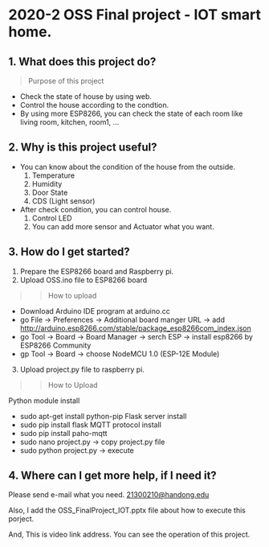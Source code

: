 2020-2 OSS Final project - IOT smart home.
===========================
## 1. What does this project do?
> Purpose of this project
* Check the state of house by using web.
* Control the house according to the condtion.
* By using more ESP8266, you can check the state of each room like living room, kitchen, room1, ...

## 2. Why is this project useful?
* You can know about the condition of the house from the outside.
  1. Temperature
  2. Humidity
  3. Door State
  4. CDS (Light sensor)
* After check condition, you can control house.
  1. Control LED
  2. You can add more sensor and Actuator what you want.

## 3. How do I get started?
1. Prepare the ESP8266 board and Raspberry pi.
2. Upload OSS.ino file to ESP8266 board
>> How to upload
* Download Arduino IDE program at arduino.cc
* go File -> Preferences -> Additional board manger URL -> add http://arduino.esp8266.com/stable/package_esp8266com_index.json
* go Tool -> Board -> Board Manager -> serch ESP -> install esp8266 by ESP8266 Community
* gp Tool -> Board -> choose NodeMCU 1.0 (ESP-12E Module)
 
3. Upload project.py file to raspberry pi.
>> How to Upload

Python module install
* sudo apt-get install python-pip
Flask server install
* sudo pip install flask
MQTT protocol install
* sudo pip install paho-mqtt
* sudo nano project.py -> copy project.py file
* sudo python project.py -> execute

## 4. Where can I get more help, if I need it?

Please send e-mail what you need.
<21300210@handong.edu>

Also, I add the OSS_FinalProject_IOT.pptx file about how to execute this porject.

And, This is video link address. You can see the operation of this project. 
